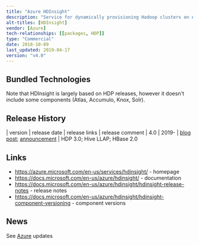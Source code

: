 ```yaml
---
title: "Azure HDInsight"
description: "Service for dynamically provisioning Hadoop clusters on Azure Virtual Machines based on a set of pre-defined cluster templates for Hadoop, Spark, HBase, Storm, Hive LLAP, Kafka or Machine Learning.  Based on the Hortonworks HDP distribution of Hadoop, with support for Azure Blob Storage and Azure Data Lake Storage (both strongly consistent) but not local HDFS.  Supports manual scaling of in-flight clusters, integration with Azure Log Analytics, encryption, use of external SQL database for Hive metadata and script actions (scripts that can be run during or after cluster creation).  Comes with an Enterprise Security Package add-on that adds integration with Azure Active Directory, role based access control for Hive and Spark using Apache Ranger and security audit logs.  Manageable via the Azure Portal, Powershell, a REST API and integrates with a number of development IDEs (e.g. for interactive development of Spark jobs).  Priced at an hourly rate (billed per minute) based on the VM instance types being used, in addition to any Virtual Machine charges."
alt-titles: [HDInsight]
vendor: [Azure]
tech-relationships: [[packages, HDP]]
type: "Commercial"
date: 2018-10-09
last_updated: 2019-04-17
version: "v4.0"
---
```

## Bundled Technologies

Note that HDInsight is largely based on HDP releases, however it doesn't include some components (Atlas, Accumulo, Knox, Solr).  

## Release History

| version | release date | release links | release comment
| 4.0 | 2019- | [blog post](https://azure.microsoft.com/en-gb/blog/deep-dive-into-azure-hdinsight-4-0/); [announcement](https://azure.microsoft.com/en-gb/blog/announcing-general-availability-of-apache-hadoop-3-0-on-azure-hdinsight/) | HDP 3.0; Hive LLAP; HBase 2.0

## Links

* <https://azure.microsoft.com/en-us/services/hdinsight/> - homepage
* <https://docs.microsoft.com/en-us/azure/hdinsight/> - documentation
* <https://docs.microsoft.com/en-us/azure/hdinsight/hdinsight-release-notes> - release notes
* <https://docs.microsoft.com/en-us/azure/hdinsight/hdinsight-component-versioning> - component versions

## News

See [Azure](/tech-vendors/microsoft-azure/) updates